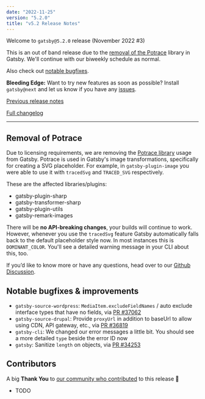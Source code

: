 ```yaml
---
date: "2022-11-25"
version: "5.2.0"
title: "v5.2 Release Notes"
---
```


Welcome to `gatsby@5.2.0` release (November 2022 #3)

This is an out of band release due to the [removal of the Potrace](#removal-of-potrace) library in Gatsby. We'll continue with our biweekly schedule as normal.

Also check out [notable bugfixes](#notable-bugfixes--improvements).

**Bleeding Edge:** Want to try new features as soon as possible? Install `gatsby@next` and let us know if you have any [issues](https://github.com/gatsbyjs/gatsby/issues).

[Previous release notes](/docs/reference/release-notes/v5.1)

[Full changelog][full-changelog]

---

## Removal of Potrace

Due to licensing requirements, we are removing the [Potrace library](https://potrace.sourceforge.net/) usage from Gatsby. Potrace is used in Gatsby's image transformations, specifically for creating a SVG placeholder. For example, in `gatsby-plugin-image` you were able to use it with `tracedSvg` and `TRACED_SVG` respectively.

These are the affected libraries/plugins:

- gatsby-plugin-sharp
- gatsby-transformer-sharp
- gatsby-plugin-utils
- gatsby-remark-images

There will be **no API-breaking changes**, your builds will continue to work. However, whenever you use the `tracedSvg` feature Gatsby automatically falls back to the default placeholder style now. In most instances this is `DOMINANT_COLOR`. You'll see a detailed warning message in your CLI about this, too.

If you’d like to know more or have any questions, head over to our [Github Discussion](https://gatsby.dev/tracesvg-removal).

## Notable bugfixes & improvements

- `gatsby-source-wordpress`: `MediaItem.excludeFieldNames` / auto exclude interface types that have no fields, via [PR #37062](https://github.com/gatsbyjs/gatsby/pull/37062)
- `gatsby-source-drupal`: Provide `proxyUrl` in addition to baseUrl to allow using CDN, API gateway, etc., via [PR #36819](https://github.com/gatsbyjs/gatsby/pull/36819)
- `gatsby-cli`: We changed our error messages a little bit. You should see a more detailed `type` beside the error ID now
- `gatsby`: Sanitize `length` on objects, via [PR #34253](https://github.com/gatsbyjs/gatsby/pull/34253)

## Contributors

A big **Thank You** to [our community who contributed][full-changelog] to this release 💜

- TODO

[full-changelog]: https://github.com/gatsbyjs/gatsby/compare/gatsby@5.2.0-next.0...gatsby@5.2.0

